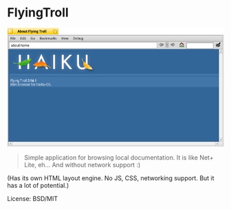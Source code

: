 FlyingTroll
==============

![screenshot](screenshot.png)

> Simple application for browsing local documentation. It is like Net+ Lite, eh... And without network support :)

(Has its own HTML layout engine. No JS, CSS, networking support. But it has a lot of potential.)

License: BSD/MIT
